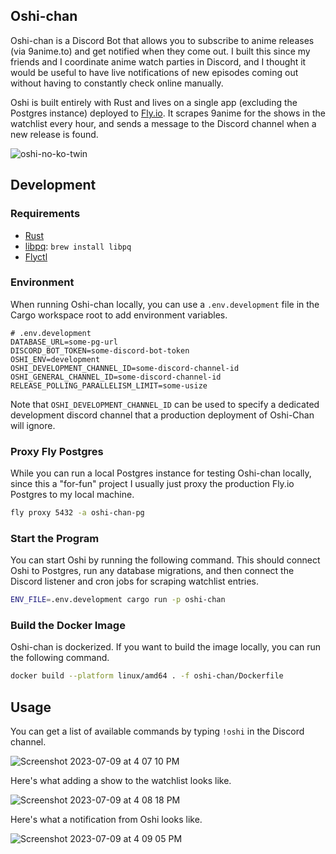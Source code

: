 ## Oshi-chan

Oshi-chan is a Discord Bot that allows you to subscribe to anime releases (via 9anime.to) and get notified when they come out. I built this since my friends and I coordinate anime watch parties in Discord, and I thought it would be useful to have live notifications of new episodes coming out without having to constantly check online manually.

Oshi is built entirely with Rust and lives on a single app (excluding the Postgres instance) deployed to [Fly.io](https://fly.io/dashboard). It scrapes 9anime for the shows in the watchlist every hour, and sends a message to the Discord channel when a new release is found.

![oshi-no-ko-twin](https://github.com/wu-json/oshi-chan/assets/45532884/fdf143e0-47bc-454e-b882-b661b0a7e180)

## Development

### Requirements

- [Rust](https://www.rust-lang.org/tools/install)
- [libpq](https://formulae.brew.sh/formula/libpq): `brew install libpq`
- [Flyctl](https://fly.io/docs/flyctl/)

### Environment

When running Oshi-chan locally, you can use a `.env.development` file in the Cargo workspace root to add environment variables.

```env
# .env.development
DATABASE_URL=some-pg-url
DISCORD_BOT_TOKEN=some-discord-bot-token
OSHI_ENV=development
OSHI_DEVELOPMENT_CHANNEL_ID=some-discord-channel-id
OSHI_GENERAL_CHANNEL_ID=some-discord-channel-id
RELEASE_POLLING_PARALLELISM_LIMIT=some-usize
```

Note that `OSHI_DEVELOPMENT_CHANNEL_ID` can be used to specify a dedicated development discord channel that a production deployment of Oshi-Chan will ignore.

### Proxy Fly Postgres

While you can run a local Postgres instance for testing Oshi-chan locally, since this a "for-fun" project I usually just proxy the production Fly.io Postgres to my local machine.

```bash
fly proxy 5432 -a oshi-chan-pg
```

### Start the Program

You can start Oshi by running the following command. This should connect Oshi to Postgres, run any database migrations, and then connect the Discord listener and cron jobs for scraping watchlist entries.

```bash
ENV_FILE=.env.development cargo run -p oshi-chan
```

### Build the Docker Image

Oshi-chan is dockerized. If you want to build the image locally, you can run the following command.

```bash
docker build --platform linux/amd64 . -f oshi-chan/Dockerfile
```

## Usage

You can get a list of available commands by typing `!oshi` in the Discord channel.

![Screenshot 2023-07-09 at 4 07 10 PM](https://github.com/wu-json/oshi-chan/assets/45532884/e50473c4-e084-4521-a31a-a136c4c620fc)

Here's what adding a show to the watchlist looks like.

![Screenshot 2023-07-09 at 4 08 18 PM](https://github.com/wu-json/oshi-chan/assets/45532884/07c026b0-4c38-4fb8-9961-ec32da425420)

Here's what a notification from Oshi looks like.

![Screenshot 2023-07-09 at 4 09 05 PM](https://github.com/wu-json/oshi-chan/assets/45532884/053dae84-299a-4ce8-b286-70d2d1d2b689)
